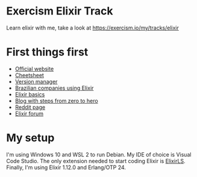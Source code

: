 # Exercism Elixir Track
Learn elixir with me, take a look at
https://exercism.io/my/tracks/elixir

# First things first

- [Official website](https://elixir-lang.org/)
- [Cheetsheet](https://devhints.io/elixir)
- [Version manager](https://github.com/asdf-vm/asdf)
- [Brazilian companies using Elixir](https://github.com/elixirbrasil/empresas)
- [Elixir basics](https://elixirschool.com/en/)
- [Blog with steps from zero to hero](https://inquisitivedeveloper.com/)
- [Reddit page](https://www.reddit.com/r/elixir/)
- [Elixir forum](https://elixirforum.com/)

# My setup

I'm using Windows 10 and WSL 2 to run Debian. My IDE of choice is Visual Code Studio. The only extension needed to start coding Elixir is [ElixirLS](https://github.com/benwilson512/vscode-elixir-ls). Finally, I'm using Elixir 1.12.0 and Erlang/OTP 24.
